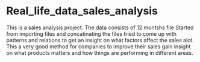 # Real_life_data_sales_analysis

This is a sales analysis project. The data consists of 12 montshs file
Started from importing files and concatinating the files tried to come up with patterns and relations to get an insight on what factors affect the 
sales alot.
This a very good method for companies to improve their sales gain insight on what products matters and how things are performing in different areas.
